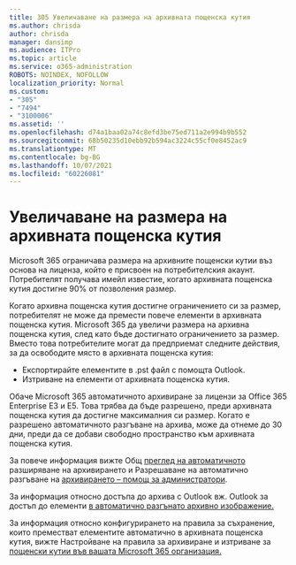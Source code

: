 ```yaml
---
title: 305 Увеличаване на размера на архивната пощенска кутия
ms.author: chrisda
author: chrisda
manager: dansimp
ms.audience: ITPro
ms.topic: article
ms.service: o365-administration
ROBOTS: NOINDEX, NOFOLLOW
localization_priority: Normal
ms.custom:
- "305"
- "7494"
- "3100006"
ms.assetid: ''
ms.openlocfilehash: d74a1baa02a74c8efd3be75ed711a2e994b9b552
ms.sourcegitcommit: 68b50235d10ebb92b594ac3224c55cf0e8452ac9
ms.translationtype: MT
ms.contentlocale: bg-BG
ms.lasthandoff: 10/07/2021
ms.locfileid: "60226081"
---
```

# <a name="increase-the-archive-mailbox-size"></a>Увеличаване на размера на архивната пощенска кутия

Microsoft 365 ограничава размера на архивните пощенски кутии въз основа на лиценза, който е присвоен на потребителския акаунт. Потребителят получава имейл известие, когато архивната пощенска кутия достигне 90% от позволения размер.

Когато архивна пощенска кутия достигне ограничението си за размер, потребителят не може да премести повече елементи в архивната пощенска кутия. Microsoft 365 да увеличи размера на архивна пощенска кутия, след като бъде достигнато ограничението за размер. Вместо това потребителите могат да предприемат следните действия, за да освободите място в архивната пощенска кутия:

- Експортирайте елементите в .pst файл с помощта Outlook.
- Изтриване на елементи от архивната пощенска кутия.

Обаче Microsoft 365 автоматичното архивиране за лицензи за Office 365 Enterprise E3 и E5. Това трябва да бъде разрешено, преди архивната пощенска кутия да достигне максималния си размер. Когато е разрешено автоматичното разгъване на архива, може да отнеме до 30 дни, преди да се добави свободно пространство към архивната пощенска кутия.

За повече информация вижте Общ [преглед на автоматичното](https://docs.microsoft.com/microsoft-365/compliance/autoexpanding-archiving) разширяване на архивирането и Разрешаване на автоматично разгъване на [архивирането – помощ за администратори](https://docs.microsoft.com/microsoft-365/compliance/enable-autoexpanding-archiving).

За информация относно достъпа до архива с Outlook вж. Outlook за достъп до елементи [в автоматично разгънато архивно изображение.](https://docs.microsoft.com/microsoft-365/compliance/autoexpanding-archiving#outlook-requirements-for-accessing-items-in-an-auto-expanded-archive)

За информация относно конфигурирането на правила за съхранение, които преместват елементите автоматично в архивната пощенска кутия, вижте Настройване на правила за архивиране и изтриване за [пощенски кутии във вашата Microsoft 365 организация.](https://docs.microsoft.com//microsoft-365/compliance/set-up-an-archive-and-deletion-policy-for-mailboxes)